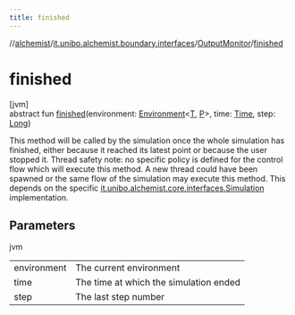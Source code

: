 ```yaml
---
title: finished
---
```

//[alchemist](../../../index.html)/[it.unibo.alchemist.boundary.interfaces](../index.html)/[OutputMonitor](index.html)/[finished](finished.html)



# finished



[jvm]\
abstract fun [finished](finished.html)(environment: [Environment](../../it.unibo.alchemist.model.interfaces/-environment/index.html)<[T](index.html), [P](index.html)>, time: [Time](../../it.unibo.alchemist.model.interfaces/-time/index.html), step: [Long](https://kotlinlang.org/api/latest/jvm/stdlib/kotlin/-long/index.html))



This method will be called by the simulation once the whole simulation has finished, either because it reached its latest point or because the user stopped it. Thread safety note: no specific policy is defined for the control flow which will execute this method. A new thread could have been spawned or the same flow of the simulation may execute this method. This depends on the specific [it.unibo.alchemist.core.interfaces.Simulation](../../it.unibo.alchemist.core.interfaces/-simulation/index.html) implementation.



## Parameters


jvm

| | |
|---|---|
| environment | The current environment |
| time | The time at which the simulation ended |
| step | The last step number |




